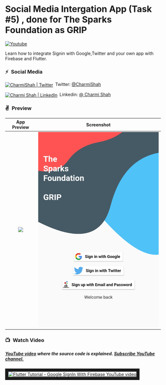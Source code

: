 # Social Media Intergation App (Task #5) , done for The Sparks Foundation as GRIP 
[![Youtube](https://img.shields.io/static/v1?label=CharmiShah&message=Subscribe&logo=YouTube&color=FF0000&style=for-the-badge)][youtube]


Learn how to integrate Signin with Google,Twitter and your own app with Firebase and Flutter.

### ⚡&ensp;Social Media

[<img align="center" alt="CharmiShah | Twitter" width="22px" src="https://cdn.jsdelivr.net/npm/simple-icons@v3/icons/twitter.svg" />](https://https://twitter.com/CharmiShah26 "Twitter Charmi Shah")&ensp;Twitter: [@CharmiShah](https://twitter.com/CharmiShah26)

[<img align="center" alt="Charmi Shah | LinkedIn" width="22px" src="https://cdn.jsdelivr.net/npm/simple-icons@v3/icons/linkedin.svg" />](https://www.linkedin.com/in/charmi-shah-4301011bb/ "Linkedin Charmi Shah")&ensp;Linkedin: [@ Charmi Shah](https://www.linkedin.com/in/charmi-shah-4301011bb/)

### ✌&ensp;Preview

|              App Preview             |             Screenshot            |
| :----------------------------------: | :----------------------------------: |
| <a href="https://www.youtube.com/watch?v=ogW83xGQGTg" target="_blank"><img src="ezgif.com-gif-maker.gif" width="400"></a> | <img src="Screenshot_20210508-221235.jpeg" width="400"></a> |

### 📺&ensp;Watch Video

##### [YouTube video](https://www.youtube.com/watch?v=ogW83xGQGTg "Youtube Johannes Milke") where the *source code* is explained. [Subscribe YouTube channel.](http://www.youtube.com/channel/UC0FD2apauvegCcsvqIBceLA?sub_confirmation=1 "YouTube Subscribe Johannes Milke")  
<a href="https://www.youtube.com/watch?v=ogW83xGQGTg&feature=player_embedded
" target="_blank"><img src="http://img.youtube.com/vi/ogW83xGQGTg/maxresdefault.jpg" 
alt="Flutter Tutorial - Google SignIn With Firebase YouTube video" width="480" border="10" /></a>

[twitter]: https://twitter.com/intent/follow?original_referer=https%3A%2F%2Fgithub.com%2FJohannesMilke&screen_name=JohannesMilke
[youtube]: https://www.youtube.com/channel/UC0FD2apauvegCcsvqIBceLA?sub_confirmation=1
[courses]: https://johannesmilke.teachable.com/p/home
